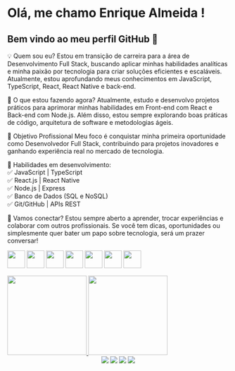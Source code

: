 # Olá, me chamo Enrique Almeida ! 
## Bem vindo ao meu perfil GitHub 👋

💡 Quem sou eu?
Estou em transição de carreira para a área de Desenvolvimento Full Stack, buscando aplicar minhas habilidades analíticas e minha paixão por tecnologia para criar soluções eficientes e escaláveis. Atualmente, estou aprofundando meus conhecimentos em JavaScript, TypeScript, React, React Native e back-end.

🚀 O que estou fazendo agora?
Atualmente, estudo e desenvolvo projetos práticos para aprimorar minhas habilidades em Front-end com React e Back-end com Node.js. Além disso, estou sempre explorando boas práticas de código, arquitetura de software e metodologias ágeis.

🎯 Objetivo Profissional
Meu foco é conquistar minha primeira oportunidade como Desenvolvedor Full Stack, contribuindo para projetos inovadores e ganhando experiência real no mercado de tecnologia.

📌 Habilidades em desenvolvimento:\
✅ JavaScript | TypeScript\
✅ React.js | React Native\
✅ Node.js | Express\
✅ Banco de Dados (SQL e NoSQL)\
✅ Git/GitHub | APIs REST

🔗 Vamos conectar?
Estou sempre aberto a aprender, trocar experiências e colaborar com outros profissionais. Se você tem dicas, oportunidades ou simplesmente quer bater um papo sobre tecnologia, será um prazer conversar!

<img src="https://cdn.jsdelivr.net/gh/devicons/devicon@latest/icons/javascript/javascript-original.svg" width="40" height="40"/> <img src="https://cdn.jsdelivr.net/gh/devicons/devicon@latest/icons/typescript/typescript-original.svg" width="40" height="40"/> <img src="https://cdn.jsdelivr.net/gh/devicons/devicon@latest/icons/react/react-original.svg" width="40" height="40"/> <img src="https://cdn.jsdelivr.net/gh/devicons/devicon@latest/icons/nodejs/nodejs-original.svg" width="40" height="40"/> <img src="https://cdn.jsdelivr.net/gh/devicons/devicon@latest/icons/mysql/mysql-original.svg" width="40" height="40"/> <img src="https://cdn.jsdelivr.net/gh/devicons/devicon@latest/icons/git/git-original.svg" width="40" height="40"/> <img src="https://cdn.jsdelivr.net/gh/devicons/devicon@latest/icons/github/github-original.svg" width="40" height="40"/>
          
          
         

<div>
<a href="https://github.com/enriquenasc">
<img loading="lazy" height="180em" src="https://github-readme-stats.vercel.app/api/top-langs/?username=enriquenasc&layout=compact&langs_count=7&theme=dracula"/>
<img loading="lazy" height="180em" src="https://github-readme-stats.vercel.app/api?username=enriquenasc&show_icons=true&theme=radical"/>
</div>

<div align="center" padding="50px">
<a href="https://www.instagram.com/enriquenasc_" target="_blank"><img loading="lazy" src="https://img.shields.io/badge/-Instagram-%23E4405F?style=for-the-badge&logo=instagram&logoColor=white" target="_blank"></a>
<a href="https://www.twitch.tv/jubeibr" target="_blank"><img loading="lazy" src="https://img.shields.io/badge/Twitch-9146FF?style=for-the-badge&logo=twitch&logoColor=white" target="_blank"></a>
<a href = "mailto:contato@enriquean30@gmail.com"><img loading="lazy" src="https://img.shields.io/badge/Gmail-D14836?style=for-the-badge&logo=gmail&logoColor=white" target="_blank"></a>
<a href="https://www.linkedin.com/in/enriquenasc/" target="_blank"><img loading="lazy" src="https://img.shields.io/badge/-LinkedIn-%230077B5?style=for-the-badge&logo=linkedin&logoColor=white" target="_blank"></a>   
</div>

